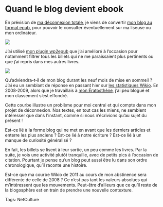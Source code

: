 # Quand le blog devient ebook

En prévision de [ma déconnexion totale](http://blog.tcrouzet.com/2011/03/18/je-ferme-mon-blog/), je viens de convertir [mon blog au format epub](http://blog.tcrouzet.com/les-annees-blog/), pour pouvoir le consulter éventuellement sur ma liseuse ou mon ordinateur.

![](http://blog.tcrouzet.comhttps://tcrouzet.com/images_tc/2011/03/ablog.png)

J’ai utilisé [mon plugin wp2epub](http://blog.tcrouzet.com/wp2epub/) que j’ai amélioré à l’occasion pour notamment filtrer tous les billets qui ne me paraissaient plus pertinents ou que j’ai repris dans mes autres livres.

![](http://blog.tcrouzet.comhttps://tcrouzet.com/images_tc/2011/03/wikio.png)

Qu’adviendra-t-il de mon blog durant les neuf mois de mise en sommeil ? J’ai eu un semblant de réponse en passant hier sur [les statistiques Wikio](http://labs.wikio.net/fr/source?url=blog.tcrouzet.com). En 2008-2009, alors que je travaillais à [mon Ératosthène](http://ihl.tcrouzet.com/), j’ai peu blogué et mon classement s’est effondré.

Cette courbe illustre un problème pour moi central et qui compte dans mon projet de déconnexion. Nos textes, en tout cas les miens, ne semblent intéresser que dans l’instant, comme si nous n’écrivions qu’au sujet du présent !

Est-ce lié à la forme blog qui ne met en avant que les derniers articles et enterre les plus anciens ? Est-ce lié à notre écriture ? Est-ce lié à un manque de curiosité généralisé ?

En fait, les billets se lisent à leur sortie, un peu comme les livres. Par la suite, je vois une activité plutôt tranquille, avec de petits pics à l’occasion de citation. Pourtant je pense qu’un blog peut aussi être lu dans son ordre chronologique, qu’il raconte une histoire.

Est-ce que ma courbe Wikio de 2011 au cours de mon abstinence sera différente de celle de 2008 ? Ce n’est pas tant les valeurs absolues qui m’intéressent que les mouvements. Peut-être d’ailleurs que ce qu’il reste de la blogosphère est en train de prendre une nouvelle contexture.

Tags: NetCulture
